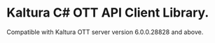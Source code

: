 # Kaltura C# OTT API Client Library.
Compatible with Kaltura OTT server version 6.0.0.28828 and above.

